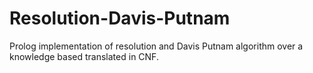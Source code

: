 # Resolution-Davis-Putnam
Prolog implementation of resolution and Davis Putnam algorithm over a knowledge based translated in CNF.
